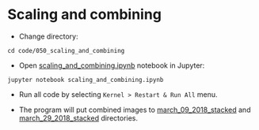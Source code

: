 # Scaling and combining

* Change directory:

```
cd code/050_scaling_and_combining
```

* Open [scaling_and_combining.ipynb](scaling_and_combining.ipynb) notebook in Jupyter:

```
jupyter notebook scaling_and_combining.ipynb
```
* Run all code by selecting `Kernel > Restart & Run All` menu.

* The program will put combined images to [march_09_2018_stacked](march_09_2018_stacked) and [march_29_2018_stacked](march_29_2018_stacked) directories.
